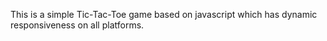 This is a simple Tic-Tac-Toe game based on javascript which has dynamic responsiveness on all platforms.
